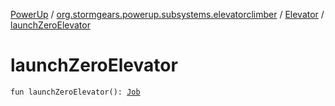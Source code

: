 [PowerUp](../../index.md) / [org.stormgears.powerup.subsystems.elevatorclimber](../index.md) / [Elevator](index.md) / [launchZeroElevator](./launch-zero-elevator.md)

# launchZeroElevator

`fun launchZeroElevator(): `[`Job`](https://kotlin.github.io/kotlinx.coroutines/kotlinx-coroutines-core/kotlinx.coroutines.experimental/-job/index.html)